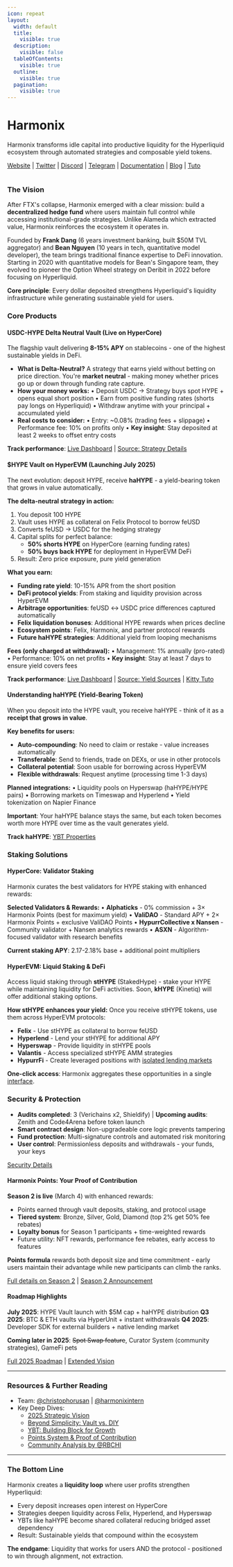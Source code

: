 ```yaml
---
icon: repeat
layout:
  width: default
  title:
    visible: true
  description:
    visible: false
  tableOfContents:
    visible: true
  outline:
    visible: true
  pagination:
    visible: true
---
```


# Harmonix

Harmonix transforms idle capital into productive liquidity for the Hyperliquid ecosystem through automated strategies and composable yield tokens.

[Website](https://harmonix.fi/) | [Twitter](https://x.com/harmonixfi) | [Discord](https://discord.com/invite/sNgbWFJ9Bw) | [Telegram](https://t.me/harmonix_chat) | [Documentation](https://harmonix-finance.gitbook.io/harmonix-docs) | [Blog](https://mirror.xyz/0xBc76Ef781235ed6d9e58e566dD07fdB32b6bEF04) | [Tuto](https://harmonix-finance.gitbook.io/harmonix-docs/tutorials/how-to-get-started)

<figure><img src="../../../.gitbook/assets/Harmonix_v2.PNG" alt=""><figcaption></figcaption></figure>

### The Vision

After FTX's collapse, Harmonix emerged with a clear mission: build a **decentralized hedge fund** where users maintain full control while accessing institutional-grade strategies. Unlike Alameda which extracted value, Harmonix reinforces the ecosystem it operates in.

Founded by **Frank Dang** (6 years investment banking, built $50M TVL aggregator) and **Bean Nguyen** (10 years in tech, quantitative model developer), the team brings traditional finance expertise to DeFi innovation. Starting in 2020 with quantitative models for Bean's Singapore team, they evolved to pioneer the Option Wheel strategy on Deribit in 2022 before focusing on Hyperliquid.

**Core principle**: Every dollar deposited strengthens Hyperliquid's liquidity infrastructure while generating sustainable yield for users.

### Core Products

#### USDC-HYPE Delta Neutral Vault (Live on HyperCore)

The flagship vault delivering **8-15% APY** on stablecoins - one of the highest sustainable yields in DeFi.

* **What is Delta-Neutral?** A strategy that earns yield without betting on price direction. You're **market neutral** - making money whether prices go up or down through funding rate capture.
* **How your money works:** • Deposit USDC → Strategy buys spot HYPE + opens equal short position • Earn from positive funding rates (shorts pay longs on Hyperliquid) • Withdraw anytime with your principal + accumulated yield
* **Real costs to consider:** • Entry: \~0.08% (trading fees + slippage) • Performance fee: 10% on profits only • **Key insight**: Stay deposited at least 2 weeks to offset entry costs

**Track performance**: [Live Dashboard](https://app.harmonix.fi/dashboards/ba33d0f9-aa1f-4b59-af87-d0751ccb4dd3) | [Source: Strategy Details](https://harmonix-finance.gitbook.io/harmonix-docs/product-harmonix-finance/overview-strategies/hyperliquid-usdc-hype-delta-neutral-vault)

#### $HYPE Vault on HyperEVM (Launching July 2025)

The next evolution: deposit HYPE, receive **haHYPE** - a yield-bearing token that grows in value automatically.

**The delta-neutral strategy in action:**

1. You deposit 100 HYPE
2. Vault uses HYPE as collateral on Felix Protocol to borrow feUSD
3. Converts feUSD → USDC for the hedging strategy
4. Capital splits for perfect balance:
   * **50% shorts HYPE** on HyperCore (earning funding rates)
   * **50% buys back HYPE** for deployment in HyperEVM DeFi
5. Result: Zero price exposure, pure yield generation

**What you earn:**&#x20;

* **Funding rate yield**: 10-15% APR from the short position
* **DeFi protocol yields**: From staking and liquidity provision across HyperEVM&#x20;
* **Arbitrage opportunities**: feUSD ↔ USDC price differences captured automatically
* **Felix liquidation bonuses**: Additional HYPE rewards when prices decline
* **Ecosystem points**: Felix, Harmonix, and partner protocol rewards
* **Future haHYPE strategies**: Additional yield from looping mechanisms

**Fees (only charged at withdrawal):** • Management: 1% annually (pro-rated) • Performance: 10% on net profits • **Key insight**: Stay at least 7 days to ensure yield covers fees

**Track performance**: [Live Dashboard](https://app.harmonix.fi/vaults/hyperevm-delta-neutral-hype-v3) | [Source: Yield Sources](https://harmonix-finance.gitbook.io/harmonix-docs/product-harmonix-finance/overview-strategies/usdhype-vault-on-hyperevm) | [Kitty Tuto](https://x.com/harmonixintern/status/1939243780915474698)

#### Understanding haHYPE (Yield-Bearing Token)

When you deposit into the HYPE vault, you receive haHYPE - think of it as a **receipt that grows in value**.

**Key benefits for users:**

* **Auto-compounding**: No need to claim or restake - value increases automatically&#x20;
* **Transferable**: Send to friends, trade on DEXs, or use in other protocols&#x20;
* **Collateral potential**: Soon usable for borrowing across HyperEVM
* **Flexible withdrawals**: Request anytime (processing time 1-3 days)

**Planned integrations:** • Liquidity pools on Hyperswap (haHYPE/HYPE pairs) • Borrowing markets on Timeswap and Hyperlend • Yield tokenization on Napier Finance

**Important**: Your haHYPE balance stays the same, but each token becomes worth more HYPE over time as the vault generates yield.

**Track haHYPE**: [YBT Properties](https://harmonix-finance.gitbook.io/harmonix-docs/product-harmonix-finance/yield-bearing-token)

### Staking Solutions

#### HyperCore: Validator Staking

Harmonix curates the best validators for HYPE staking with enhanced rewards:

**Selected Validators & Rewards:** • **Alphaticks** - 0% commission + 3× Harmonix Points (best for maximum yield) • **ValiDAO** - Standard APY + 2× Harmonix Points + exclusive ValiDAO Points • **HypurrCollective x Nansen** - Community validator + Nansen analytics rewards • **ASXN** - Algorithm-focused validator with research benefits

**Current staking APY**: 2.17-2.18% base + additional point multipliers

#### HyperEVM: Liquid Staking & DeFi

Access liquid staking through **stHYPE** (StakedHype) - stake your HYPE while maintaining liquidity for DeFi activities. Soon, **kHYPE** (Kinetiq) will offer additional staking options.

**How stHYPE enhances your yield:** Once you receive stHYPE tokens, use them across HyperEVM protocols:

* **Felix** - Use stHYPE as collateral to borrow feUSD
* **Hyperlend** - Lend your stHYPE for additional APY
* **Hyperswap** - Provide liquidity in stHYPE pools
* **Valantis** - Access specialized stHYPE AMM strategies
* **HypurrFi** - Create leveraged positions with [isolated lending markets](https://x.com/harmonixfi/status/1937000845175914514)

**One-click access**: Harmonix aggregates these opportunities in a single [interface](https://app.harmonix.fi/stake).

### Security & Protection

* **Audits completed**: 3 (Verichains x2, Shieldify) | **Upcoming audits**: Zenith and Code4Arena before token launch
* **Smart contract design**: Non-upgradeable core logic prevents tampering
* **Fund protection**: Multi-signature controls and automated risk monitoring
* **User control**: Permissionless deposits and withdrawals - your funds, your keys

[Security Details](https://harmonix-finance.gitbook.io/harmonix-docs/security-and-risk)

#### Harmonix Points: Your Proof of Contribution

**Season 2 is live** (March 4) with enhanced rewards:

* Points earned through vault deposits, staking, and protocol usage
* **Tiered system**: Bronze, Silver, Gold, Diamond (top 2% get 50% fee rebates)
* **Loyalty bonus** for Season 1 participants + time-weighted rewards
* Future utility: NFT rewards, performance fee rebates, early access to features

**Points formula** rewards both deposit size and time commitment - early users maintain their advantage while new participants can climb the ranks.

[Full details on Season 2](https://harmonix-finance.gitbook.io/harmonix-docs/referral-and-point/harmonix-point-program) | [Season 2 Announcement](https://x.com/harmonixfi/status/1896810760787071304)

#### Roadmap Highlights

**July 2025**: HYPE Vault launch with $5M cap + haHYPE distribution **Q3 2025**: BTC & ETH vaults via HyperUnit + instant withdrawals **Q4 2025**: Developer SDK for external builders + native lending market

**Coming later in 2025**: ~~Spot Swap feature~~, Curator System (community strategies), GameFi pets

[Full 2025 Roadmap](https://x.com/harmonixfi/status/1929365326036189611) | [Extended Vision](https://x.com/harmonixfi/status/1875626474449027073)

***

### Resources & Further Reading

* Team: [@christophorusan](https://x.com/christophorusan) | [@harmonixintern](https://x.com/harmonixintern)
* Key Deep Dives:
  * [2025 Strategic Vision](https://x.com/harmonixfi/status/1926265822223184067)
  * [Beyond Simplicity: Vault vs. DIY](https://x.com/harmonixfi/status/1937829024279200129)
  * [YBT: Building Block for Growth](https://x.com/harmonixfi/status/1935641817820844488)
  * [Points System & Proof of Contribution](https://x.com/harmonixfi/status/1932744444891275565)
  * [Community Analysis by @RBCHI](https://x.com/RBCHI/status/1938309996011470951)

***

### The Bottom Line

Harmonix creates a **liquidity loop** where user profits strengthen Hyperliquid:

* Every deposit increases open interest on HyperCore
* Strategies deepen liquidity across Felix, Hyperlend, and Hyperswap
* YBTs like haHYPE become shared collateral reducing bridged asset dependency
* Result: Sustainable yields that compound within the ecosystem

**The endgame**: Liquidity that works for users AND the protocol - positioned to win through alignment, not extraction.

